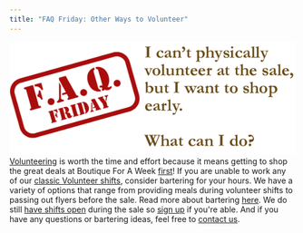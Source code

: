 ```yaml
---
title: "FAQ Friday: Other Ways to Volunteer"
---
```


![](/img/blog/FAQ_Fridays_volunteer.png) [Volunteering](/index.php?page_id=35) is worth the time and effort because it means getting to shop the great deals at Boutique For A Week [first](/events/)! If you are unable to work any of our [classic Volunteer shifts](/volunteers/volunteer-opportunities/), consider bartering for your hours. We have a variety of options that range from providing meals during volunteer shifts to passing out flyers before the sale. Read more about bartering [here](/volunteers/bartering/). We do still [have shifts open](http://www.mysalemanager.net/wrk_readonlyworkshifts.aspx?partnercode=BFAW) during the sale so [sign up](https://www.mysalemanager.net/wrk_mobworkerlogin.aspx) if you're able. And if you have any questions or bartering ideas, feel free to [contact us](mailto:info@boutiqueforaweek.com).
